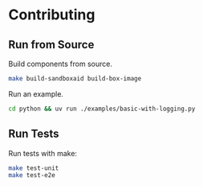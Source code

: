 # Contributing

## Run from Source

Build components from source.

```bash
make build-sandboxaid build-box-image
```

Run an example.

```bash
cd python && uv run ./examples/basic-with-logging.py
```

## Run Tests

Run tests with make:

```bash
make test-unit
make test-e2e
```
